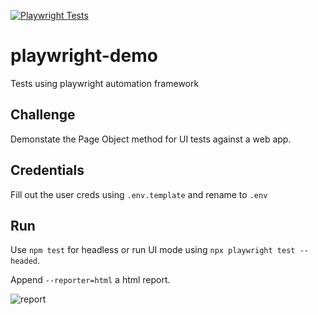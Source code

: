 [![Playwright Tests](https://github.com/alexandlazaris/playwright-e2e-js/actions/workflows/playwright.yml/badge.svg)](https://github.com/alexandlazaris/playwright-e2e-js/actions/workflows/playwright.yml)

# playwright-demo
Tests using playwright automation framework

## Challenge
Demonstate the Page Object method for UI tests against a web app. 

## Credentials
Fill out the user creds using `.env.template` and rename to `.env`

## Run
Use `npm test` for headless or run UI mode using `npx playwright test --headed`.

Append `--reporter=html` a html report.

![report](html-report.png)
